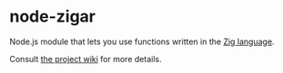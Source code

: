 # node-zigar

Node.js module that lets you use functions written in the [Zig language](https://ziglang.org/).

Consult [the project wiki](https://github.com/chung-leong/zigar/wiki) for more details.
